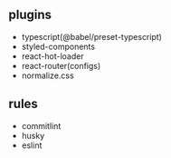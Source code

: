 ## plugins
- typescript(@babel/preset-typescript)
- styled-components
- react-hot-loader
- react-router(configs)
- normalize.css

## rules
- commitlint 
- husky 
- eslint
